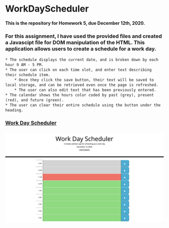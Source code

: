 # WorkDayScheduler
#### This is the repository for Homework 5, due December 12th, 2020.

### For this assignment, I have used the provided files and created a Javascipt file for DOM manipulation of the HTML. This application allows users to create a schedule for a work day.
    * The schedule displays the current date, and is broken down by each hour 9 AM - 5 PM.
    * The user can click on each time slot, and enter text describing their schedule item.
        * Once they click the save button, their text will be saved to local storage, and can be retrieved even once the page is refreshed.
        * The user can also edit text that has been previously entered.
    * The calendar shows the hours color coded by past (grey), present (red), and future (green).
    * The user can clear their entire schedule using the button under the heading. 
    
### [Work Day Scheduler](https://meganbryan.github.io/WorkDayScheduler/)
### ![Screenshot of Application](WorkDayScheduler_SS.jpeg)
